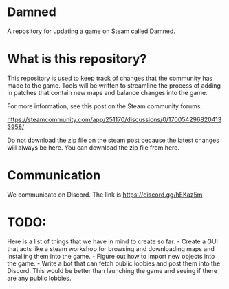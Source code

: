# Damned
A repository for updating a game on Steam called Damned.

# What is this repository?

This repository is used to keep track of changes that the community has made to the game.
Tools will be written to streamline the process of adding in patches that contain new maps and balance changes into the game.

For more information, see this post on the Steam community forums:

https://steamcommunity.com/app/251170/discussions/0/1700542968204133958/

Do not download the zip file on the steam post because the latest changes will always be here. You can download the zip file from here.

# Communication

We communicate on Discord. The link is https://discord.gg/hEKaz5m

# TODO:
 
Here is a list of things that we have in mind to create so far:
	- Create a GUI that acts like a steam workshop for browsing and downloading maps and installing them into the game.
	- Figure out how to import new objects into the game.
	- Write a bot that can fetch public lobbies and post them into the Discord. This would be better than launching the game and seeing if there are any public lobbies.




